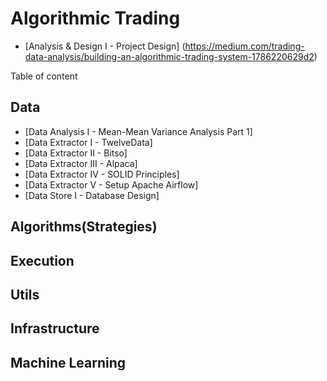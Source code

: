 # Algorithmic Trading
- [Analysis & Design I - Project Design] (https://medium.com/trading-data-analysis/building-an-algorithmic-trading-system-1786220629d2)

Table of content
##   Data
- [Data Analysis I - Mean-Mean Variance Analysis  Part 1]
- [Data Extractor I - TwelveData]
- [Data Extractor II - Bitso]
- [Data Extractor III - Alpaca]
- [Data Extractor IV - SOLID Principles]
- [Data Extractor V - Setup Apache Airflow]
- [Data Store I - Database Design]
##   Algorithms(Strategies)
##   Execution
##   Utils
##   Infrastructure
##   Machine Learning 

